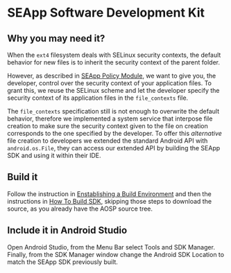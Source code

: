 # SEApp Software Development Kit

## Why you may need it?

When the `ext4` filesystem deals with SELinux security contexts, the default
behavior for new files is to inherit the security context of the parent folder.

However, as described in [SEApp Policy Module](README.md), we want to give you,
the developer, control over the security context of your application files.
To grant this, we reuse the SELinux scheme and let the developer specify the
security context of its application files in the `file_contexts` file.

The `file_contexts` specification still is not enough to overwrite the default
behavior, therefore we implemented a system service that interpose file
creation to make sure the security context given to the file on creation
corresponds to the one specified by the developer.
To offer this _alternative_ file creation to developers we extended the
standard Android API with `android.os.File`, they can access our extended
API by building the SEApp SDK and using it within their IDE.

## Build it

Follow the instruction in [Enstablishing a Build Environment](https://github.com/matthewrossi/seapp#enstablishing-a-build-environment)
and then the instructions in [How To Build SDK](https://android.googlesource.com/platform/sdk/+/master/docs/howto_build_SDK.txt),
skipping those steps to download the source, as you already have the AOSP source tree.

## Include it in Android Studio

Open Android Studio, from the Menu Bar select Tools and SDK Manager.
Finally, from the SDK Manager window change the Android SDK Location to match
the SEApp SDK previously built.
